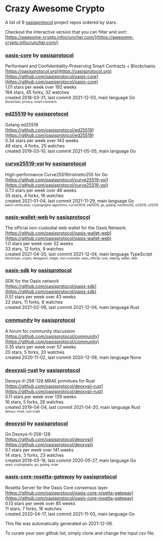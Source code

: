 # Crazy Awesome Crypto
A list of 9 [oasisprotocol](https://github.com/oasisprotocol) project repos ordered by stars.  

Checkout the interactive version that you can filter and sort: 
[https://awesome-crypto.infocruncher.com/](https://awesome-crypto.infocruncher.com/)  


### [oasis-core](https://github.com/oasisprotocol/oasis-core) by [oasisprotocol](https://github.com/oasisprotocol)  
Performant and Confidentiality-Preserving Smart Contracts + Blockchains  
[https://oasisprotocol.org](https://oasisprotocol.org)  
[https://github.com/oasisprotocol/oasis-core](https://github.com/oasisprotocol/oasis-core)  
1.01 stars per week over 192 weeks  
194 stars, 45 forks, 32 watches  
created 2018-03-31, last commit 2021-12-03, main language Go  
<sub><sup>blockchain, privacy, smart-contracts</sup></sub>


### [ed25519](https://github.com/oasisprotocol/ed25519) by [oasisprotocol](https://github.com/oasisprotocol)  
Golang ed25519  
[https://github.com/oasisprotocol/ed25519](https://github.com/oasisprotocol/ed25519)  
0.34 stars per week over 143 weeks  
48 stars, 4 forks, 25 watches  
created 2019-03-10, last commit 2021-05-05, main language Go  


### [curve25519-voi](https://github.com/oasisprotocol/curve25519-voi) by [oasisprotocol](https://github.com/oasisprotocol)  
High-performance Curve25519/ristretto255 for Go  
[https://github.com/oasisprotocol/curve25519-voi](https://github.com/oasisprotocol/curve25519-voi)  
0.73 stars per week over 48 weeks  
35 stars, 4 forks, 16 watches  
created 2021-01-04, last commit 2021-11-29, main language Go  
<sub><sup>batch-verification, cryptography-algorithms, curve25519, ed25519, go, golang, ristretto255, sr25519, x25519</sup></sub>


### [oasis-wallet-web](https://github.com/oasisprotocol/oasis-wallet-web) by [oasisprotocol](https://github.com/oasisprotocol)  
The official non-custodial web wallet for the Oasis Network.  
[https://github.com/oasisprotocol/oasis-wallet-web](https://github.com/oasisprotocol/oasis-wallet-web)  
1.0 stars per week over 32 weeks  
33 stars, 12 forks, 9 watches  
created 2021-04-20, last commit 2021-12-04, main language TypeScript  
<sub><sup>blockchain, crypto, delegation, ledger, non-custodial, oasis, official, rose, staking, wallet, web</sup></sub>


### [oasis-sdk](https://github.com/oasisprotocol/oasis-sdk) by [oasisprotocol](https://github.com/oasisprotocol)  
SDK for the Oasis network  
[https://github.com/oasisprotocol/oasis-sdk](https://github.com/oasisprotocol/oasis-sdk)  
0.51 stars per week over 43 weeks  
22 stars, 11 forks, 8 watches  
created 2021-02-08, last commit 2021-12-04, main language Rust  


### [community](https://github.com/oasisprotocol/community) by [oasisprotocol](https://github.com/oasisprotocol)  
A forum for community discussion  
[https://github.com/oasisprotocol/community](https://github.com/oasisprotocol/community)  
0.35 stars per week over 57 weeks  
20 stars, 5 forks, 20 watches  
created 2020-11-02, last commit 2020-12-08, main language None  


### [deoxysii-rust](https://github.com/oasisprotocol/deoxysii-rust) by [oasisprotocol](https://github.com/oasisprotocol)  
Deoxys-II-256-128 MRAE primitives for Rust  
[https://github.com/oasisprotocol/deoxysii-rust](https://github.com/oasisprotocol/deoxysii-rust)  
0.11 stars per week over 139 weeks  
16 stars, 5 forks, 26 watches  
created 2019-04-04, last commit 2021-04-20, main language Rust  
<sub><sup>deoxys, mrae, rust-crate</sup></sub>


### [deoxysii](https://github.com/oasisprotocol/deoxysii) by [oasisprotocol](https://github.com/oasisprotocol)  
Go Deoxys-II-256-128  
[https://github.com/oasisprotocol/deoxysii](https://github.com/oasisprotocol/deoxysii)  
0.1 stars per week over 141 weeks  
14 stars, 3 forks, 23 watches  
created 2019-03-19, last commit 2020-05-27, main language Go  
<sub><sup>aead, cryptography, go, golang, mrae</sup></sub>


### [oasis-core-rosetta-gateway](https://github.com/oasisprotocol/oasis-core-rosetta-gateway) by [oasisprotocol](https://github.com/oasisprotocol)  
Rosetta Server for the Oasis Core consensus layer.  
[https://github.com/oasisprotocol/oasis-core-rosetta-gateway](https://github.com/oasisprotocol/oasis-core-rosetta-gateway)  
0.13 stars per week over 85 weeks  
11 stars, 7 forks, 16 watches  
created 2020-04-17, last commit 2021-11-03, main language Go  


This file was automatically generated on 2021-12-06.  

To curate your own github list, simply clone and change the input csv file.  